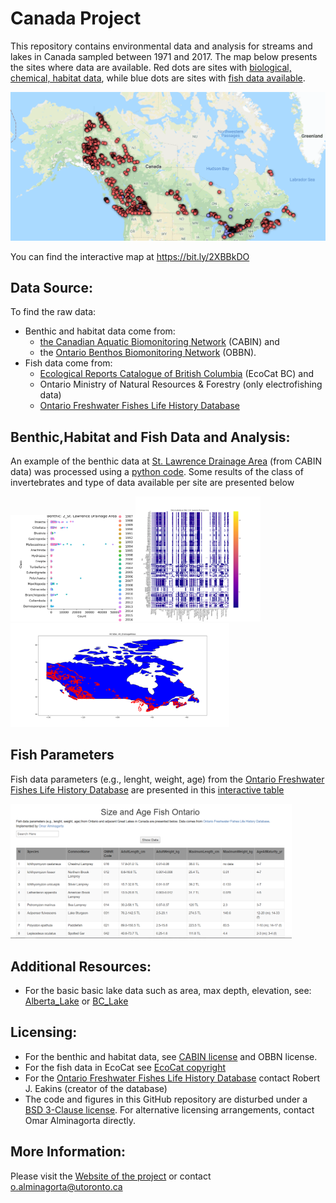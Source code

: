 # Canada Project
[biological, chemical, habitat data]: https://github.com/alminagorta/CanadaProject/tree/master/Benthic_Habitat_Data
[fish data available]: https://github.com/alminagorta/CanadaProject/tree/master/FishData

This repository contains environmental data and analysis for streams and lakes in Canada sampled between 1971 and 2017.
The map below presents the sites where data are available. Red dots are sites with [biological, chemical, habitat data], while blue dots are sites with [fish data available].

 ![](https://github.com/alminagorta/CanadaProject/blob/master/Miscel/All_CABIN_Ianfish_OBBN.png)

You can find the interactive map at https://bit.ly/2XBBkDO 

[BSD 3-Clause license]: https://github.com/alminagorta/CanadaProject/blob/master/Miscel/LICENSE
[EcoCat copyright]: https://www2.gov.bc.ca/gov/content/home/copyright
[CABIN license]: https://open.canada.ca/en/open-government-licence-canada

[Ecological Reports Catalogue of British Columbia]: http://a100.gov.bc.ca/pub/acat/public/welcome.do 
[the Canadian Aquatic Biomonitoring Network]: https://open.canada.ca/data/en/dataset/13564ca4-e330-40a5-9521-bfb1be767147
[Ontario Benthos Biomonitoring Network]: https://www.ontario.ca/data/ontario-benthos-biomonitoring-network

[Alberta_Lake]: http://albertalakes.ualberta.ca/?page=lake
[BC_Lake]: http://a100.gov.bc.ca/pub/fidq/searchBathymetricMaps.do


[St. Lawrence Drainage Area]: https://github.com/alminagorta/CanadaProject/blob/master/Benthic_Habitat_Data/2_St_Lawrence_BenthicData.csv
[python code]: https://github.com/alminagorta/CanadaProject/tree/master/Python_Code
[Fig1]: https://github.com/alminagorta/CanadaProject/blob/master/Benthic_Habitat_Data/Benthic_2.png 
[Ontario Freshwater Fishes Life History Database]: http://www.ontariofishes.ca/home.htm
## Data Source:
To find the raw data:
* Benthic and habitat data come from:
  * [the Canadian Aquatic Biomonitoring Network] (CABIN) and 
  * the [Ontario Benthos Biomonitoring Network] (OBBN). 
* Fish data come from:
  * [Ecological Reports Catalogue of British Columbia] (EcoCat BC) and 
  * Ontario Ministry of Natural Resources & Forestry (only electrofishing data)
  * [Ontario Freshwater Fishes Life History Database]
  
## Benthic,Habitat and Fish Data and Analysis:
An example of the benthic data at [St. Lawrence Drainage Area] (from CABIN data) was processed using a [python code]. Some results of the class of invertebrates and type of data available per site are presented below 

<img src="https://github.com/alminagorta/CanadaProject/blob/master/Miscel/Benthic_2.png" width=200/><img src="https://github.com/alminagorta/CanadaProject/blob/master/Miscel/Out2_St_Lawrence_Drainage%20AreaDataAva_2.png" width=200/><img src="https://github.com/alminagorta/CanadaProject/blob/master/Miscel/OutAll_DrainageAreasmap_A.png" width=350/>


## Fish Parameters
Fish data parameters (e.g., lenght, weight, age) from the [Ontario Freshwater Fishes Life History Database] are presented in this [interactive table]

<img src="https://github.com/alminagorta/CanadaProject/blob/master/Miscel/Table1.png" width=450/>


[interactive table]: http://oalminagorta.byethost7.com/Table_FishOntario/Table3_FishOntario.html 

## Additional Resources: 
* For the basic basic lake data such as area, max depth, elevation, see: [Alberta_Lake] or [BC_Lake] 

## Licensing:
* For the benthic and habitat data, see [CABIN license] and OBBN license.
* For the fish data in EcoCat see [EcoCat copyright]
* For the [Ontario Freshwater Fishes Life History Database] contact Robert J. Eakins (creator of the database)
* The code and figures in this GitHub repository are disturbed under a [BSD 3-Clause license]. For alternative licensing arrangements, contact Omar Alminagorta directly. 

## More Information: 
Please visit the [Website of the project] or contact o.alminagorta@utoronto.ca

[Website of the project]: https://mteproject.weebly.com/
